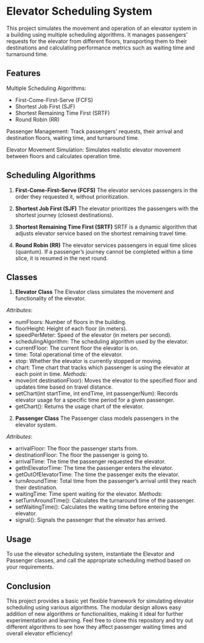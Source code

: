 # Elevator Scheduling System
This project simulates the movement and operation of an elevator system in a building using multiple scheduling algorithms.
It manages passengers' requests for the elevator from different floors, transporting them to their destinations and calculating performance metrics such as waiting time and turnaround time.

## Features
Multiple Scheduling Algorithms:
- First-Come-First-Serve (FCFS)
- Shortest Job First (SJF)
- Shortest Remaining Time First (SRTF)
- Round Robin (RR)
  
Passenger Management: Track passengers' requests, their arrival and destination floors, waiting time, and turnaround time.

Elevator Movement Simulation: Simulates realistic elevator movement between floors and calculates operation time.

## Scheduling Algorithms
1. **First-Come-First-Serve (FCFS)**
The elevator services passengers in the order they requested it, without prioritization.

2. **Shortest Job First (SJF)**
The elevator prioritizes the passengers with the shortest journey (closest destinations).

3. **Shortest Remaining Time First (SRTF)**
SRTF is a dynamic algorithm that adjusts elevator service based on the shortest remaining travel time.

4. **Round Robin (RR)**
The elevator services passengers in equal time slices (quantum). If a passenger’s journey cannot be completed within a time slice, it is resumed in the next round.

## Classes
1. **Elevator Class**
The Elevator class simulates the movement and functionality of the elevator.

 *Attributes*:
- numFloors: Number of floors in the building.
- floorHeight: Height of each floor (in meters).
- speedPerMeter: Speed of the elevator (in meters per second).
- schedulingAlgorithm: The scheduling algorithm used by the elevator.
- currentFloor: The current floor the elevator is on.
- time: Total operational time of the elevator.
- stop: Whether the elevator is currently stopped or moving.
- chart: Time chart that tracks which passenger is using the elevator at each point in time.
*Methods*:
- move(int destinationFloor): Moves the elevator to the specified floor and updates time based on travel distance.
- setChart(int startTime, int endTime, int passengerNum): Records elevator usage for a specific time period for a given passenger.
- getChart(): Returns the usage chart of the elevator.

2. **Passenger Class**
The Passenger class models passengers in the elevator system.

*Attributes*:
- arrivalFloor: The floor the passenger starts from.
- destinationFloor: The floor the passenger is going to.
- arrivalTime: The time the passenger requested the elevator.
- getInElevatorTime: The time the passenger enters the elevator.
- getOutOfElevatorTime: The time the passenger exits the elevator.
- turnAroundTime: Total time from the passenger’s arrival until they reach their destination.
- waitingTime: Time spent waiting for the elevator.
*Methods*:
- setTurnAroundTime(): Calculates the turnaround time of the passenger.
- setWaitingTime(): Calculates the waiting time before entering the elevator.
- signal(): Signals the passenger that the elevator has arrived.

## Usage
To use the elevator scheduling system, instantiate the Elevator and Passenger classes, and call the appropriate scheduling method based on your requirements.

## Conclusion
This project provides a basic yet flexible framework for simulating elevator scheduling using various algorithms. The modular design allows easy addition of new algorithms or functionalities, making it ideal for further experimentation and learning.
Feel free to clone this repository and try out different algorithms to see how they affect passenger waiting times and overall elevator efficiency!

